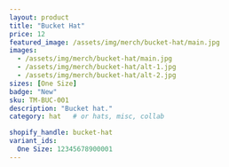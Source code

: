 ```yaml
---
layout: product
title: "Bucket Hat"
price: 12
featured_image: /assets/img/merch/bucket-hat/main.jpg
images:
  - /assets/img/merch/bucket-hat/main.jpg
  - /assets/img/merch/bucket-hat/alt-1.jpg
  - /assets/img/merch/bucket-hat/alt-2.jpg
sizes: [One Size]
badge: "New"
sku: TM-BUC-001
description: "Bucket hat."
category: hat   # or hats, misc, collab

shopify_handle: bucket-hat
variant_ids:
  One Size: 12345678900001
---
```

